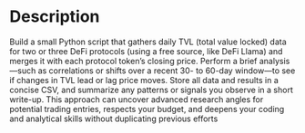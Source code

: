 # Description

Build a small Python script that gathers daily TVL (total value locked) data for two or three DeFi protocols (using a free source, like DeFi Llama) and merges it with each protocol token’s closing price. Perform a brief analysis—such as correlations or shifts over a recent 30- to 60-day window—to see if changes in TVL lead or lag price moves. Store all data and results in a concise CSV, and summarize any patterns or signals you observe in a short write-up. This approach can uncover advanced research angles for potential trading entries, respects your budget, and deepens your coding and analytical skills without duplicating previous efforts
